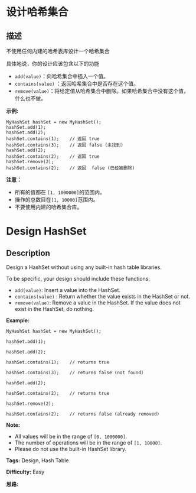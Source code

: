 # 设计哈希集合

## 描述

不使用任何内建的哈希表库设计一个哈希集合

具体地说，你的设计应该包含以下的功能

  * `add(value)`：向哈希集合中插入一个值。
  * `contains(value)` ：返回哈希集合中是否存在这个值。
  * `remove(value)`：将给定值从哈希集合中删除。如果哈希集合中没有这个值，什么也不做。

  
**示例:**

    
    
    MyHashSet hashSet = new MyHashSet();
    hashSet.add(1);         
    hashSet.add(2);         
    hashSet.contains(1);    // 返回 true
    hashSet.contains(3);    // 返回 false (未找到)
    hashSet.add(2);          
    hashSet.contains(2);    // 返回 true
    hashSet.remove(2);          
    hashSet.contains(2);    // 返回  false (已经被删除)
    

  
**注意：**

  * 所有的值都在 `[1, 1000000]`的范围内。
  * 操作的总数目在`[1, 10000]`范围内。
  * 不要使用内建的哈希集合库。



# Design HashSet

## Description



Design a HashSet without using any built-in hash table libraries.

To be specific, your design should include these functions:

  * `add(value)`: Insert a value into the HashSet. 
  * `contains(value)` : Return whether the value exists in the HashSet or not.
  * `remove(value)`: Remove a value in the HashSet. If the value does not exist in the HashSet, do nothing.

  
**Example:**

    
    
    MyHashSet hashSet = new MyHashSet();
    hashSet.add(1);         
    hashSet.add(2);         
    hashSet.contains(1);    // returns true
    hashSet.contains(3);    // returns false (not found)
    hashSet.add(2);          
    hashSet.contains(2);    // returns true
    hashSet.remove(2);          
    hashSet.contains(2);    // returns false (already removed)
    

  
**Note:**

  * All values will be in the range of `[0, 1000000]`.
  * The number of operations will be in the range of `[1, 10000]`.
  * Please do not use the built-in HashSet library.


**Tags:** Design, Hash Table

**Difficulty:** Easy

**思路:**
